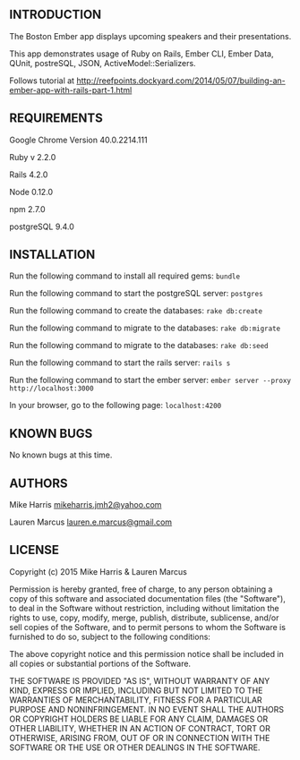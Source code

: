 INTRODUCTION
------------
The Boston Ember app displays upcoming speakers and their presentations.

This app demonstrates usage of Ruby on Rails, Ember CLI, Ember Data, QUnit, postreSQL, JSON, ActiveModel::Serializers.

Follows tutorial at http://reefpoints.dockyard.com/2014/05/07/building-an-ember-app-with-rails-part-1.html

REQUIREMENTS
------------
Google Chrome Version 40.0.2214.111

Ruby v 2.2.0

Rails 4.2.0

Node 0.12.0

npm 2.7.0

postgreSQL 9.4.0


INSTALLATION
------------
Run the following command to install all required gems:
`bundle`

Run the following command to start the postgreSQL server:
`postgres`

Run the following command to create the databases:
`rake db:create`

Run the following command to migrate to the databases:
`rake db:migrate`

Run the following command to migrate to the databases:
`rake db:seed`

Run the following command to start the rails server:
`rails s`

Run the following command to start the ember server:
`ember server --proxy http://localhost:3000`

In your browser, go to the following page:
`localhost:4200`


KNOWN BUGS
---------
No known bugs at this time.


AUTHORS
-------
Mike Harris
mikeharris.jmh2@yahoo.com

Lauren Marcus
lauren.e.marcus@gmail.com


LICENSE
-------
Copyright (c) 2015 Mike Harris & Lauren Marcus

Permission is hereby granted, free of charge, to any person obtaining a copy of this software and associated documentation files (the "Software"), to deal in the Software without restriction, including without limitation the rights to use, copy, modify, merge, publish, distribute, sublicense, and/or sell copies of the Software, and to permit persons to whom the Software is furnished to do so, subject to the following conditions:

The above copyright notice and this permission notice shall be included in all copies or substantial portions of the Software.

THE SOFTWARE IS PROVIDED "AS IS", WITHOUT WARRANTY OF ANY KIND, EXPRESS OR IMPLIED, INCLUDING BUT NOT LIMITED TO THE WARRANTIES OF MERCHANTABILITY, FITNESS FOR A PARTICULAR PURPOSE AND NONINFRINGEMENT. IN NO EVENT SHALL THE AUTHORS OR COPYRIGHT HOLDERS BE LIABLE FOR ANY CLAIM, DAMAGES OR OTHER LIABILITY, WHETHER IN AN ACTION OF CONTRACT, TORT OR OTHERWISE, ARISING FROM, OUT OF OR IN CONNECTION WITH THE SOFTWARE OR THE USE OR OTHER DEALINGS IN THE SOFTWARE.
